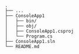     .
    ├── ...
    ├── ConsoleApp1                    
    │   ├── bin/              
    │   ├── obj/              
    │   ├── ConsoleApp1.csproj                           
    │   └── Program.cs
    ├── ConsoleApp1.sln                 
    └── README.md